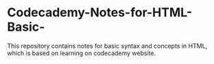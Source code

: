 # Codecademy-Notes-for-HTML-Basic-
This repository contains notes for basic syntax and concepts in HTML, which is based on learning on codecademy website.
